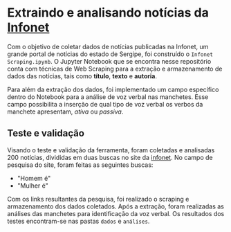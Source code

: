 # Extraindo e analisando notícias da [Infonet](https://infonet.com.br)
Com o objetivo de coletar dados de notícias publicadas na Infonet, um grande portal de notícias do estado de Sergipe, foi construído o `Infonet Scraping.ipynb`. O Jupyter Notebook que se encontra nesse repositório conta com técnicas de Web Scraping para a extração e armazenamento de dados das notícias, tais como **título**, **texto** e **autoria**.

Para além da extração dos dados, foi implementado um campo específico dentro do Notebook para a análise de voz verbal nas manchetes. Esse campo possibilita a inserção de qual tipo de voz verbal os verbos da manchete apresentam, _ativa_ ou _passiva_.

## Teste e validação

Visando o teste e validação da ferramenta, foram coletadas e analisadas 200 notícias, divididas em duas buscas no site da [infonet](https://infonet.com.br). No campo de pesquisa do site, foram feitas as seguintes buscas:
* "Homem é"
* "Mulher é"


Com os links resultantes da pesquisa, foi realizado o scraping e armazenamento dos dados coletados. Após a extração, foram realizadas as análises das manchetes para identificação da voz verbal. 
Os resultados dos testes encontram-se nas pastas `dados` e `análises`.
